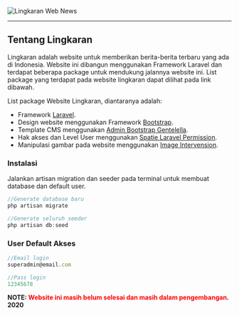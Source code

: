 ![Lingkaran Web News][logo]

[logo]: https://github.com/riyan-amanda/lingkaran-web-news/blob/master/public/assets/logo/lingkaran.png?raw=true "Lingkaran Web News"

<p align="center">
<hr/>
</p>

## Tentang Lingkaran

Lingkaran adalah website untuk memberikan berita-berita terbaru yang ada di Indonesia. Website ini dibangun menggunakan Framework Laravel dan terdapat beberapa package untuk mendukung jalannya website ini. List package yang terdapat pada website lingkaran dapat dilihat pada link dibawah.

List package Website Lingkaran, diantaranya adalah:

- Framework [Laravel](https://laravel.com/).
- Design website menggunakan Framework [Bootstrap](https://getbootstrap.com/).
- Template CMS menggunakan [Admin Bootstrap Gentelella](https://github.com/ColorlibHQ/gentelella).
- Hak akses dan Level User menggunakan [Spatie Laravel Permission](https://github.com/spatie/laravel-permission).
- Manipulasi gambar pada website menggunakan [Image Intervension](http://image.intervention.io/).

### Instalasi
Jalankan artisan migration dan seeder pada terminal untuk membuat database dan default user.

```javascript
//Generate database baru
php artisan migrate

//Generate seluruh seeder
php artisan db:seed
```

### User Default Akses

```javascript
//Email login
superadmin@email.com

//Pass login
12345678
```

<p style="font-weight:bold;">NOTE: <span style="color:red;">Website ini masih belum selesai dan masih dalam pengembangan</span>. 2020</p>
